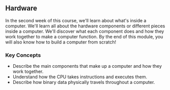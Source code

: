 ## Hardware

In the second week of this course, we'll learn about what's inside a computer. We'll learn all about the hardware components or different pieces inside a computer. We'll discover what each component does and how they work together to make a computer function. By the end of this module, you will also know how to build a computer from scratch!

### Key Concepts

* Describe the main components that make up a computer and how they work together.
* Understand how the CPU takes instructions and executes them.
* Describe how binary data physically travels throughout a computer.